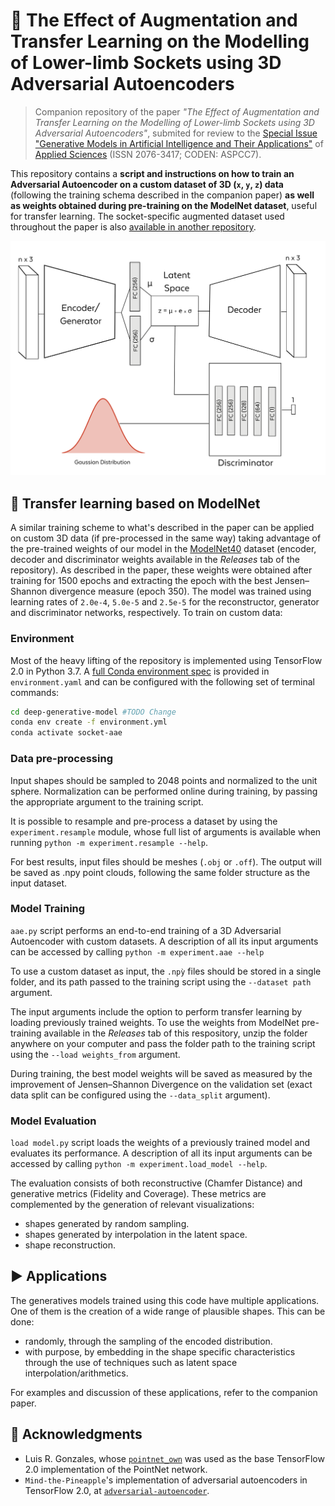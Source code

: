 # 🦿 The Effect of Augmentation and Transfer Learning on the Modelling of Lower-limb Sockets using 3D Adversarial Autoencoders

> Companion repository of the paper _"The Effect of Augmentation and Transfer Learning on the Modelling of Lower-limb Sockets using 3D Adversarial Autoencoders"_, submited for review to the [Special Issue "Generative Models in Artificial Intelligence and Their Applications"](https://www.mdpi.com/journal/applsci/special_issues/Generative_Models_Applications) of [Applied Sciences](https://www.mdpi.com/journal/applsci) (ISSN 2076-3417; CODEN: ASPCC7).

This repository contains a **script and instructions on how to train an Adversarial Autoencoder on a custom dataset of 3D (`x`, `y`, `z`) data** (following the training schema described in the companion paper) **as well as weights obtained during pre-training on the ModelNet dataset**, useful for transfer learning. The socket-specific augmented dataset used throughout the paper is also [available in another repository](https://github.com/adapttech-ltd/SocketSSM).

![system_schema](figures/aae.png?raw=true)

## 🚅 Transfer learning based on ModelNet

A similar training scheme to what's described in the paper can be applied on custom 3D data (if pre-processed in the same way) taking advantage of the pre-trained weights of our model in the [ModelNet40](https://modelnet.cs.princeton.edu/) dataset (encoder, decoder and discriminator weights available in the _Releases_ tab of the repository). As described in the paper, these weights were obtained after training for 1500 epochs and extracting the epoch with the best Jensen–Shannon divergence measure (epoch 350). The model was trained using learning rates of `2.0e-4`, `5.0e-5` and `2.5e-5` for the reconstructor, generator and discriminator networks, respectively. To train on custom data: 

### Environment

Most of the heavy lifting of the repository is implemented using TensorFlow 2.0 in Python 3.7. A [full Conda environment spec](https://docs.conda.io/en/latest/) is provided in `environment.yaml` and can be configured with the following set of terminal commands: 

```bash
cd deep-generative-model #TODO Change
conda env create -f environment.yml
conda activate socket-aae
``` 

### Data pre-processing
Input shapes should be sampled to 2048 points and normalized to the unit sphere. Normalization can be performed online during training, by passing the appropriate argument to the training script. 

It is possible to resample and pre-process a dataset by using the `experiment.resample` module, whose full list of arguments is available when running `python -m experiment.resample --help`. 

For best results, input files should be meshes (`.obj` or `.off`). The output will be saved as .npy point clouds, following the same folder structure as the input dataset.

### Model Training
`aae.py` script performs an end-to-end training of a 3D Adversarial Autoencoder with custom datasets. A description of all its input arguments can be accessed by calling `python -m experiment.aae --help`

To use a custom dataset as input, the `.npỳ` files should be stored in a single folder, and its path passed to the training script using the `--dataset path` argument.

The input arguments include the option to perform transfer learning by loading previously trained weights. To use the weights from ModelNet pre-training available in the _Releases_ tab of this respository, unzip the folder anywhere on your computer and pass the folder path to the training script using the `--load weights_from` argument.

During training, the best model weights will be saved as measured by the improvement of Jensen–Shannon Divergence on the validation set (exact data split can be configured using the `--data_split` argument).

### Model Evaluation
`load model.py` script loads the weights of a previously trained model and evaluates its performance. A description of all its input arguments can be accessed by calling `python -m experiment.load_model --help`.

The evaluation consists of both reconstructive (Chamfer Distance) and generative metrics (Fidelity and Coverage). These metrics are complemented by the generation of relevant visualizations:

- shapes generated by random sampling.
- shapes generated by interpolation in the latent space.
- shape reconstruction.

## ▶️ Applications
The generatives models trained using this code have multiple applications. One of them is the creation of a wide range of plausible shapes. This can be done:

- randomly, through the sampling of the encoded distribution.
- with purpose, by embedding in the shape specific characteristics through the use of techniques such as latent space interpolation/arithmetics. 
 
For examples and discussion of these applications, refer to the companion paper.

## 🙏 Acknowledgments
- Luis R. Gonzales, whose [`pointnet_own`](https://github.com/luis-gonzales/pointnet_own) was used as the base TensorFlow 2.0 implementation of the PointNet network. 
- `Mind-the-Pineapple`'s implementation of adversarial autoencoders in TensorFlow 2.0, at [`adversarial-autoencoder`](https://github.com/Mind-the-Pineapple/adversarial-autoencoder).
